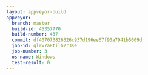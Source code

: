 ```yaml
---
layout: appveyor-build
appveyor:
  branch: master
  build-id: 45357770
  build-number: 437
  commit: df407073826326c937d196ee67f90a7941b5009d
  job-id: glrv7a8tilh2r3se
  job-number: 3
  os-name: Windows
  test-result: 0
---
```

